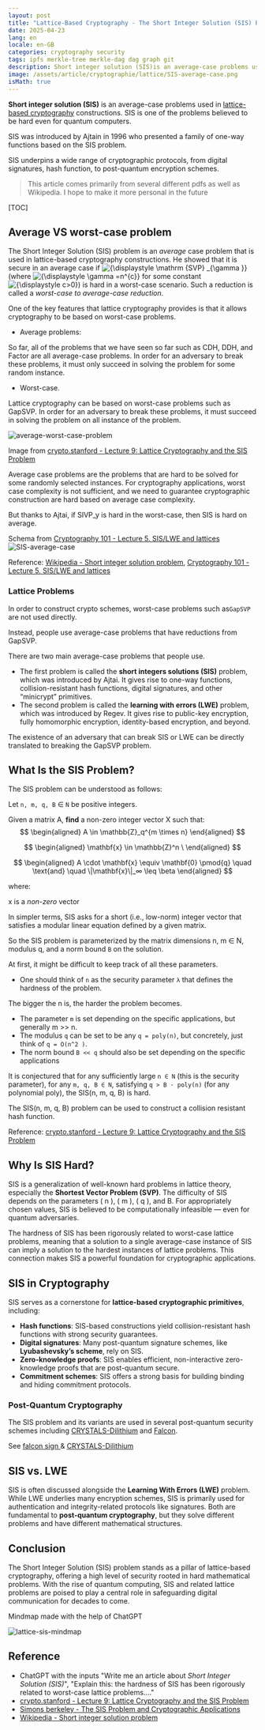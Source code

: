 ```yaml
---
layout: post
title: "Lattice-Based Cryptography - The Short Integer Solution (SIS) Problem"
date: 2025-04-23
lang: en
locale: en-GB
categories: cryptography security
tags: ipfs merkle-tree merkle-dag dag graph git
description: Short integer solution (SIS)is an average-case problems used in lattice-based cryptography constructions. SIS is one of the problems believed to be hard even for quantum computers.
image: /assets/article/cryptographie/lattice/SIS-average-case.png
isMath: true
---
```


**Short integer solution (SIS)** is an average-case problems used in [lattice-based cryptography](https://en.wikipedia.org/wiki/Lattice-based_cryptography) constructions.  SIS is one of the problems believed to be hard even for quantum computers. 

SIS was introduced by Ajtain in 1996 who presented a family of one-way functions based on the SIS problem. 

 SIS underpins a wide range of cryptographic protocols, from digital signatures, hash function, to post-quantum encryption schemes.

> This article comes primarily  from several different pdfs as well as Wikipedia. I hope to make it more personal in the future

[TOC]



## Average VS worst-case problem

The Short Integer Solution (SIS) problem is an *average* case problem that is used in lattice-based cryptography constructions. He showed that it is secure in an average case if ![{\displaystyle \mathrm {SVP} _{\gamma }}](https://wikimedia.org/api/rest_v1/media/math/render/svg/6cdaf054b38c3d4501a98ef0e0874ac4cf9efbe1) (where ![{\displaystyle \gamma =n^{c}}](https://wikimedia.org/api/rest_v1/media/math/render/svg/6556c3ef5e2c02127afc193d154dba653591cca2) for some constant ![{\displaystyle c>0}](https://wikimedia.org/api/rest_v1/media/math/render/svg/2ba126f626d61752f62eaacaf11761a54de4dc84)) is hard in a worst-case scenario. Such a reduction is called a *worst-case to average-case reduction*. 

One of the key features that lattice cryptography provides is that it allows cryptography to be based on worst-case problems. 

- Average problems:

So far, all of the problems that we have seen so far such as CDH, DDH, and Factor are all average-case problems. In order for an adversary to break these problems, it must only succeed in solving the problem for some random instance. 

-  Worst-case. 

Lattice cryptography can be based on worst-case problems such as GapSVP. In order for an adversary to break these problems, it must succeed in solving the problem on all instance of the problem.

![average-worst-case-problem]({{site.url_complet}}/assets/article/cryptographie/lattice/average-worst-case-problem.png)

Image from [crypto.stanford - Lecture 9: Lattice Cryptography and the SIS Problem](https://crypto.stanford.edu/cs355/18sp/lec9.pdf)

Average case problems are the problems that are hard to be solved for some randomly selected instances. For cryptography applications, worst case complexity is not sufficient, and we need to guarantee cryptographic construction are hard based on average case complexity. 

But thanks to Ajtai, if SIVP_y is hard in the worst-case, then SIS is hard on average.



Schema from [Cryptography 101 - Lecture 5. SIS/LWE and lattices](https://www.youtube.com/watch?v=5QdJJWS7Umw)![SIS-average-case]({{site.url_complet}}/assets/article/cryptographie/lattice/SIS-average-case.png)



Reference:  [Wikipedia - Short integer solution problem](https://en.wikipedia.org/wiki/Short_integer_solution_problem), [Cryptography 101 - Lecture 5. SIS/LWE and lattices](https://www.youtube.com/watch?v=5QdJJWS7Umw)

### Lattice Problems

In order to construct crypto schemes, worst-case problems such as`GapSVP` are not used directly. 

Instead, people use average-case problems that have reductions from GapSVP. 

There are two main average-case problems that people use.

- The first problem is called the **short integers solutions (SIS)** problem, which was introduced by Ajtai. It gives rise to one-way functions, collision-resistant hash functions, digital signatures, and other “minicrypt” primitives. 
- The second problem is called the **learning with errors (LWE)** problem, which was introduced by Regev. It gives rise to public-key encryption, fully homomorphic encryption, identity-based encryption, and beyond. 

The existence of an adversary that can break SIS or LWE can be directly translated to breaking the GapSVP problem. 

## What Is the SIS Problem?

The SIS problem can be understood as follows:

Let `n, m, q, B` ∈ `N` be positive integers.

Given a matrix A, **find** a non-zero integer vector X such that:
$$
\begin{aligned}
A \in \mathbb{Z}_q^{m \times n}
\end{aligned}
$$

$$
\begin{aligned}
\mathbf{x} \in \mathbb{Z}^n \
\end{aligned}
$$

$$
\begin{aligned}
A \cdot \mathbf{x} \equiv \mathbf{0} \pmod{q} \quad \text{and} \quad \|\mathbf{x}\|_∞ \leq \beta
\end{aligned}
$$

where:

x is a *non-zero* vector

In simpler terms, SIS asks for a short (i.e., low-norm) integer vector that satisfies a modular linear equation defined by a given matrix.

So the SIS problem is parameterized by the matrix dimensions n, m ∈ N, modulus q, and a norm bound `B` on the solution. 

At first, it might be difficult to keep track of all these parameters.

- One should think of `n` as the security parameter `λ` that defines the hardness of the problem. 

The bigger the n is, the harder the problem becomes. 

- The parameter `m` is set depending on the specific applications, but generally m >> n. 
- The modulus `q` can be set to be any `q = poly(n)`, but concretely, just think of `q = O(n^2 )`. 
- The norm bound `B << q` should also be set depending on the specific applications

It is conjectured that for any sufficiently large `n ∈ N` (this is the security parameter), for any `m, q, B ∈ N`, satisfying `q > B · poly(n)` (for any polynomial poly), the SIS(n, m, q, B) is hard. 

The SIS(n, m, q, B) problem can be used to construct a collision resistant hash function.

Reference: [crypto.stanford - Lecture 9: Lattice Cryptography and the SIS Problem](https://crypto.stanford.edu/cs355/18sp/lec9.pdf)

## Why Is SIS Hard?

SIS is a generalization of well-known hard problems in lattice theory, especially the **Shortest Vector Problem (SVP)**. The difficulty of SIS depends on the parameters \( n \), \( m \), \( q \), and B. For appropriately chosen values, SIS is believed to be computationally infeasible — even for quantum adversaries.

The hardness of SIS has been rigorously related to worst-case lattice problems, meaning that a solution to a single average-case instance of SIS can imply a solution to the hardest instances of lattice problems. This connection makes SIS a powerful foundation for cryptographic applications.

## SIS in Cryptography

SIS serves as a cornerstone for **lattice-based cryptographic primitives**, including:

- **Hash functions**: SIS-based constructions yield collision-resistant hash functions with strong security guarantees.
- **Digital signatures**: Many post-quantum signature schemes, like **Lyubashevsky’s scheme**, rely on SIS.
- **Zero-knowledge proofs**: SIS enables efficient, non-interactive zero-knowledge proofs that are post-quantum secure.
- **Commitment schemes**: SIS offers a strong basis for building binding and hiding commitment protocols.

### Post-Quantum Cryptography

The SIS problem and its variants are used in several post-quantum security schemes including [CRYSTALS-Dilithium](https://en.wikipedia.org/wiki/Lattice-based_cryptography) and [Falcon](https://en.wikipedia.org/wiki/Lattice-based_cryptography).

See [falcon sign ](https://falcon-sign.info) & [CRYSTALS-Dilithium](https://pq-crystals.org/dilithium/data/dilithium-specification-round3.pdf)

## SIS vs. LWE

SIS is often discussed alongside the **Learning With Errors (LWE)** problem. While LWE underlies many encryption schemes, SIS is primarily used for authentication and integrity-related protocols like signatures. Both are fundamental to **post-quantum cryptography**, but they solve different problems and have different mathematical structures.

## Conclusion

The Short Integer Solution (SIS) problem stands as a pillar of lattice-based cryptography, offering a high level of security rooted in hard mathematical problems. With the rise of quantum computing, SIS and related lattice problems are poised to play a central role in safeguarding digital communication for decades to come.

Mindmap made with the help of ChatGPT

![lattice-sis-mindmap]({{site.url_complet}}/assets/article/cryptographie/lattice/lattice-sis-mindmap.png)

## Reference

- ChatGPT with the inputs "Write me an article about *Short Integer Solution (SIS)*", "Explain this: the hardness of SIS has been rigorously related to worst-case lattice problems...."
- [crypto.stanford - Lecture 9: Lattice Cryptography and the SIS Problem](https://crypto.stanford.edu/cs355/18sp/lec9.pdf)
- [Simons berkeley - The SIS Problem and Cryptographic Applications](https://simons.berkeley.edu/sites/default/files/docs/14967/sis.pdf)
- [Wikipedia - Short integer solution problem](https://en.wikipedia.org/wiki/Short_integer_solution_problem)
